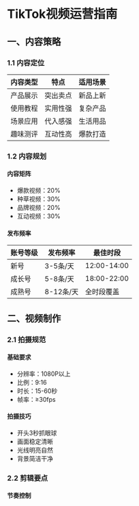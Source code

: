 # TikTok视频运营指南

## 一、内容策略
### 1.1 内容定位
| 内容类型 | 特点 | 适用场景 |
|---------|------|---------|
| 产品展示 | 突出卖点 | 新品上新 |
| 使用教程 | 实用性强 | 复杂产品 |
| 场景应用 | 代入感强 | 生活用品 |
| 趣味测评 | 互动性高 | 爆款打造 |

### 1.2 内容规划
#### 内容矩阵
- 爆款视频：20%
- 种草视频：30%
- 品牌视频：20%
- 互动视频：30%

#### 发布频率
| 账号等级 | 发布频率 | 最佳时段 |
|---------|---------|---------|
| 新号 | 3-5条/天 | 12:00-14:00 |
| 成长号 | 5-8条/天 | 18:00-22:00 |
| 成熟号 | 8-12条/天 | 全时段覆盖 |

## 二、视频制作
### 2.1 拍摄规范
#### 基础要求
- 分辨率：1080P以上
- 比例：9:16
- 时长：15-60秒
- 帧率：≥30fps

#### 拍摄技巧
- 开头3秒抓眼球
- 画面稳定清晰
- 光线明亮自然
- 背景简洁干净

### 2.2 剪辑要点
#### 节奏控制 